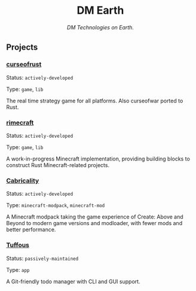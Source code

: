 <div align="center">

# DM Earth

###### DM Technologies on Earth.

</div>

## Projects

### [curseofrust](https://codeberg.org/DM-Earth/curseofrust)

Status: `actively-developed`

Type: `game`, `lib`

The real time strategy game for all platforms. Also curseofwar ported to Rust.

### [rimecraft](https://github.com/rimecraft-rs/rimecraft)

Status: `actively-developed`

Type: `game`, `lib`

A work-in-progress Minecraft implementation, providing building blocks to construct Rust Minecraft-related projects.

### [Cabricality](https://github.com/DM-Earth/Cabricality)

Status: `actively-developed`

Type: `minecraft-modpack`, `minecraft-mod`

A Minecraft modpack taking the game experience of Create: Above and Beyond to modern game versions and modloader, with fewer mods and better performance.

### [Tuffous](https://github.com/DM-Earth/Tuffous)

Status: `passively-maintained`

Type: `app`

A Git-friendly todo manager with CLI and GUI support.
